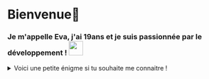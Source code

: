 # Bienvenue👋
### Je m'appelle Eva, j'ai 19ans et je suis passionnée par le développement ! <img src="C:\Users\hibana4\Downloads/img.png" width="32" height="32"><br>

<details>
<summary>Voici une petite énigme si tu souhaite me connaitre !<br></summary>

const nom = "enigme des passions";<br>
const passionA = "oc";<br>
const passionA2 = "de";<br>
const passionB1 = "j";<br>
const passionB2 = "ue";<br>
const passionB3 = "x";<br>
const passionB4 = "odiév".split("").reverse().join("");<br>

const phraseStructurée = "Je suis structuré et universel, je suis le ";<br>
const phraseImmersive = "Je suis immersif, interactif et créatif, je suis le ";<br>

const enigmeComplète =
  phraseStructurée +
  passionA +
  passionA2 +
  " et " +
  phraseImmersive +
  passionB1 +
  passionB2.split("").reverse().join("") +
  passionB3 +
  passionB4 +
  ".";

  Alors, tu as su trouver le résultat?:thinking:

</details>


<!--
**eva-dpr2004/eva-dpr2004** is a ✨ _special_ ✨ repository because its `README.md` (this file) appears on your GitHub profile.

Here are some ideas to get you started:

- 🔭 I’m currently working on ...
- 🌱 I’m currently learning ...
- 👯 I’m looking to collaborate on ...
- 🤔 I’m looking for help with ...
- 💬 Ask me about ...
- 📫 How to reach me: ...
- 😄 Pronouns: ...
- ⚡ Fun fact: ...
-->

